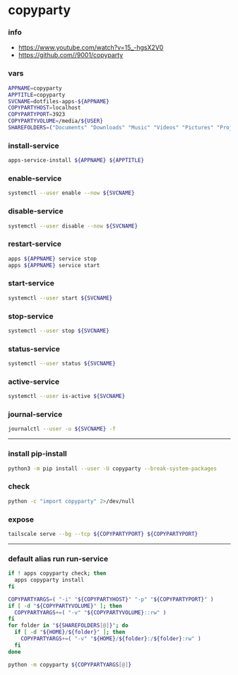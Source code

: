 # copyparty

### info

  - https://www.youtube.com/watch?v=15_-hgsX2V0
  - https://github.com//9001/copyparty


### vars
```sh
APPNAME=copyparty
APPTITLE=copyparty
SVCNAME=dotfiles-apps-${APPNAME}
COPYPARTYHOST=localhost
COPYPARTYPORT=3923
COPYPARTYVOLUME=/media/${USER}
SHAREFOLDERS=("Documents" "Downloads" "Music" "Videos" "Pictures" "Projects" "Applications" "Books")
```

### install-service
```sh
apps-service-install ${APPNAME} ${APPTITLE}
```

### enable-service
```sh
systemctl --user enable --now ${SVCNAME}
```

### disable-service
```sh
systemctl --user disable --now ${SVCNAME}
```

### restart-service
```sh
apps ${APPNAME} service stop
apps ${APPNAME} service start
```

### start-service
```sh
systemctl --user start ${SVCNAME}
```

### stop-service
```sh
systemctl --user stop ${SVCNAME}
```

### status-service
```sh
systemctl --user status ${SVCNAME}
```

### active-service
```sh
systemctl --user is-active ${SVCNAME}
```

### journal-service
```sh interactive
journalctl --user -u ${SVCNAME} -f
```

---

### install pip-install
```sh
python3 -m pip install --user -U copyparty --break-system-packages
```

### check
```sh
python -c "import copyparty" 2>/dev/null
```

### expose
```sh
tailscale serve --bg --tcp ${COPYPARTYPORT} ${COPYPARTYPORT}
```

---

### default alias run run-service
```sh interactive
if ! apps copyparty check; then
  apps copyparty install
fi

COPYPARTYARGS=( "-i" "${COPYPARTYHOST}" "-p" "${COPYPARTYPORT}" )
if [ -d "${COPYPARTYVOLUME}" ]; then
  COPYPARTYARGS+=( "-v" "${COPYPARTYVOLUME}::rw" )
fi
for folder in "${SHAREFOLDERS[@]}"; do
  if [ -d "${HOME}/${folder}" ]; then
    COPYPARTYARGS+=( "-v" "${HOME}/${folder}:/${folder}:rw" )
  fi
done

python -m copyparty ${COPYPARTYARGS[@]}
```
